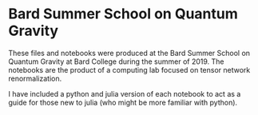 # Bard Summer School on Quantum Gravity
These files and notebooks were produced at the Bard Summer School on Quantum
Gravity at Bard College during the summer of 2019. The notebooks
are the product of a computing lab focused on tensor network renormalization.

I have included a python and julia version of each notebook to act as a 
guide for those new to julia (who might be more familiar with python).
